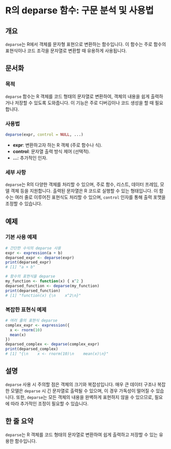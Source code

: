 <!--
Meta Description: # R의 deparse 함수: 구문 분석 및 사용법 ## 개요 `deparse`는 R에서 객체를 문자형 표현으로 변환하는 함수입니다. 이 함수는 주로 함수의 표현식이나 코드 조각을 문자열로 변환할 때 유용하게 사용됩니다. ## 문서화 ### 목적 `deparse` 함수...
Meta Keywords: deparse, 객체를, 문자열로, expr, 함수는
-->

# R의 deparse 함수: 구문 분석 및 사용법

## 개요
`deparse`는 R에서 객체를 문자형 표현으로 변환하는 함수입니다. 이 함수는 주로 함수의 표현식이나 코드 조각을 문자열로 변환할 때 유용하게 사용됩니다.

## 문서화
### 목적
`deparse` 함수는 R 객체를 코드 형태의 문자열로 변환하여, 객체의 내용을 쉽게 출력하거나 저장할 수 있도록 도와줍니다. 이 기능은 주로 디버깅이나 코드 생성을 할 때 필요합니다.

### 사용법
```R
deparse(expr, control = NULL, ...)
```

- **expr**: 변환하고자 하는 R 객체 (주로 함수나 식).
- **control**: 문자열 출력 방식 제어 (선택적).
- **...**: 추가적인 인자.

### 세부 사항
`deparse`는 R의 다양한 객체를 처리할 수 있으며, 주로 함수, 리스트, 데이터 프레임, 모델 객체 등을 지원합니다. 출력된 문자열은 R 코드로 실행할 수 있는 형태입니다. 이 함수는 여러 줄로 이루어진 표현식도 처리할 수 있으며, `control` 인자를 통해 출력 포맷을 조정할 수 있습니다.

## 예제
### 기본 사용 예제
```R
# 간단한 수식의 deparse 사용
expr <- expression(a + b)
deparsed_expr <- deparse(expr)
print(deparsed_expr)
# [1] "a + b"

# 함수의 표현식을 deparse
my_function <- function(x) { x^2 }
deparsed_function <- deparse(my_function)
print(deparsed_function)
# [1] "function(x) {\n    x^2\n}"
```

### 복잡한 표현식 예제
```R
# 여러 줄의 표현식 deparse
complex_expr <- expression({
  x <- rnorm(10)
  mean(x)
})
deparsed_complex <- deparse(complex_expr)
print(deparsed_complex)
# [1] "{\n    x <- rnorm(10)\n    mean(x)\n}"
```

## 설명
`deparse` 사용 시 주의할 점은 객체의 크기와 복잡성입니다. 매우 큰 데이터 구조나 복잡한 모델은 `deparse` 시 긴 문자열로 출력될 수 있으며, 이 경우 가독성이 떨어질 수 있습니다. 또한, `deparse`는 모든 객체의 내용을 완벽하게 표현하지 않을 수 있으므로, 필요에 따라 추가적인 조정이 필요할 수 있습니다.

## 한 줄 요약
`deparse`는 R 객체를 코드 형태의 문자열로 변환하여 쉽게 출력하고 저장할 수 있는 유용한 함수입니다.